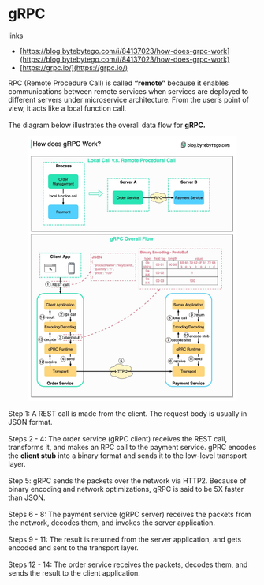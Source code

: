 # gRPC

links

* [https://blog.bytebytego.com/i/84137023/how-does-grpc-work](https://blog.bytebytego.com/i/84137023/how-does-grpc-work)
* [https://grpc.io/](https://grpc.io/)

RPC (Remote Procedure Call) is called **“remote”** because it enables communications between remote services when services are deployed to different servers under microservice architecture. From the user’s point of view, it acts like a local function call.\
\
The diagram below illustrates the overall data flow for **gRPC.**

<figure><img src="../../../.gitbook/assets/изображение (20).png" alt=""><figcaption></figcaption></figure>

Step 1: A REST call is made from the client. The request body is usually in JSON format.\
\
Steps 2 - 4: The order service (gRPC client) receives the REST call, transforms it, and makes an RPC call to the payment service. gPRC encodes the **client stub** into a binary format and sends it to the low-level transport layer.\
\
Step 5: gRPC sends the packets over the network via HTTP2. Because of binary encoding and network optimizations, gRPC is said to be 5X faster than JSON.\
\
Steps 6 - 8: The payment service (gRPC server) receives the packets from the network, decodes them, and invokes the server application.\
\
Steps 9 - 11: The result is returned from the server application, and gets encoded and sent to the transport layer.\
\
Steps 12 - 14: The order service receives the packets, decodes them, and sends the result to the client application.
